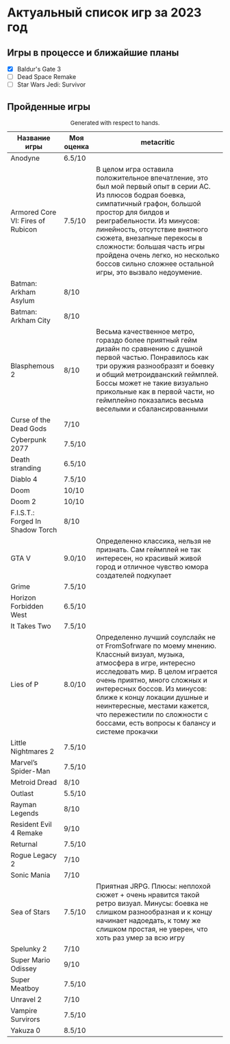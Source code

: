 # Актуальный список игр за 2023 год
## Игры в процессе и ближайшие планы
- [x] Baldur's Gate 3
- [ ] Dead Space Remake
- [ ] Star Wars Jedi: Survivor

## Пройденные игры

<table role="table" aria-busy="false" aria-colcount="3" class="table b-table gl-mt-0! gl-table" id="__BVID__297">
   <caption><small>Generated with respect to hands.</small></caption>
   <!---->
   <thead role="rowgroup" class="">
      <!---->
      <tr role="row" class="">
         <th role="columnheader" scope="col" tabindex="0" aria-colindex="1" aria-sort="ascending" class="position-relative">
            <div>Название игры</div>
         </th>
         <th role="columnheader" scope="col" tabindex="0" aria-colindex="2" aria-sort="none" class="position-relative">
            <div>Моя оценка</div>
         </th>
         <th role="columnheader" scope="col" aria-colindex="3" class="position-relative">
            <div>metacritic</div>
         </th>
      </tr>
   </thead>
   <tbody role="rowgroup">
      <!---->
      <tr role="row" class="">
         <td aria-colindex="1" role="cell" class="">Anodyne</td>
         <td aria-colindex="2" role="cell" class="">6.5/10</td>
         <td aria-colindex="3" role="cell" class=""></td>
      </tr>
      <tr role="row" class="">
         <td aria-colindex="1" role="cell" class="">Armored Core VI: Fires of Rubicon</td>
         <td aria-colindex="2" role="cell" class="">7.5/10</td>
         <td aria-colindex="3" role="cell" class="">В целом игра оставила положительное впечатление, это был мой первый опыт в серии AC. Из плюсов бодрая боевка, симпатичный графон, большой простор для билдов и реиграбельности. Из минусов: линейность, отсутствие внятного сюжета, внезапные перекосы в сложности: большая часть игры пройдена очень легко, но несколько боссов сильно сложнее остальной игры, это вызвало недоумение.</td>
      </tr>
      <tr role="row" class="">
         <td aria-colindex="1" role="cell" class="">Batman: Arkham Asylum</td>
         <td aria-colindex="2" role="cell" class="">8/10</td>
         <td aria-colindex="3" role="cell" class=""></td>
      </tr>
      <tr role="row" class="">
         <td aria-colindex="1" role="cell" class="">Batman: Arkham City</td>
         <td aria-colindex="2" role="cell" class="">8/10</td>
         <td aria-colindex="3" role="cell" class=""></td>
      </tr>
      <tr role="row" class="">
         <td aria-colindex="1" role="cell" class="">Blasphemous 2</td>
         <td aria-colindex="2" role="cell" class="">8/10</td>
         <td aria-colindex="3" role="cell" class="">Весьма качественное метро, гораздо более приятный гейм дизайн по сравнению с душной первой частью. Понравилось как три оружия разнообразят и боевку и общий метроидванский геймплей. Боссы может не такие визуально прикольные как в первой части, но геймплейно показались весьма веселыми и сбалансированными</td>
      </tr>
      <tr role="row" class="">
         <td aria-colindex="1" role="cell" class="">Curse of the Dead Gods</td>
         <td aria-colindex="2" role="cell" class="">7/10</td>
         <td aria-colindex="3" role="cell" class=""></td>
      </tr>
      <tr role="row" class="">
         <td aria-colindex="1" role="cell" class="">Cyberpunk 2077</td>
         <td aria-colindex="2" role="cell" class="">7.5/10</td>
         <td aria-colindex="3" role="cell" class=""></td>
      </tr>
      <tr role="row" class="">
         <td aria-colindex="1" role="cell" class="">Death stranding</td>
         <td aria-colindex="2" role="cell" class="">6.5/10</td>
         <td aria-colindex="3" role="cell" class=""></td>
      </tr>
      <tr role="row" class="">
         <td aria-colindex="1" role="cell" class="">Diablo 4</td>
         <td aria-colindex="2" role="cell" class="">7.5/10</td>
         <td aria-colindex="3" role="cell" class=""></td>
      </tr>
      <tr role="row" class="">
         <td aria-colindex="1" role="cell" class="">Doom</td>
         <td aria-colindex="2" role="cell" class="">10/10</td>
         <td aria-colindex="3" role="cell" class=""></td>
      </tr>
      <tr role="row" class="">
         <td aria-colindex="1" role="cell" class="">Doom 2</td>
         <td aria-colindex="2" role="cell" class="">10/10</td>
         <td aria-colindex="3" role="cell" class=""></td>
      </tr>
      <tr role="row" class="">
         <td aria-colindex="1" role="cell" class="">F.I.S.T.: Forged In Shadow Torch</td>
         <td aria-colindex="2" role="cell" class="">8/10</td>
         <td aria-colindex="3" role="cell" class=""></td>
      </tr>
      <tr role="row" class="">
         <td aria-colindex="1" role="cell" class="">GTA V</td>
         <td aria-colindex="2" role="cell" class="">9.0/10</td>
         <td aria-colindex="3" role="cell" class="">Определенно классика, нельзя не признать. Сам геймплей не так интересен, но красивый живой город и отличное чувство юмора создателей подкупает</td>
      </tr>
      <tr role="row" class="">
         <td aria-colindex="1" role="cell" class="">Grime</td>
         <td aria-colindex="2" role="cell" class="">7.5/10</td>
         <td aria-colindex="3" role="cell" class=""></td>
      </tr>
      <tr role="row" class="">
         <td aria-colindex="1" role="cell" class="">Horizon Forbidden West</td>
         <td aria-colindex="2" role="cell" class="">6.5/10</td>
         <td aria-colindex="3" role="cell" class=""></td>
      </tr>
      <tr role="row" class="">
         <td aria-colindex="1" role="cell" class="">It Takes Two</td>
         <td aria-colindex="2" role="cell" class="">7.5/10</td>
         <td aria-colindex="3" role="cell" class=""></td>
      </tr>
      <tr role="row" class="">
         <td aria-colindex="1" role="cell" class="">Lies of P</td>
         <td aria-colindex="2" role="cell" class="">8.0/10</td>
         <td aria-colindex="3" role="cell" class="">Определенно лучший соулслайк не от FromSofrware по моему мнению. Классный визуал, музыка, атмосфера в игре, интересно исследовать мир. В целом играется очень приятно, много сложных и интересных боссов. Из минусов: ближе к концу локации душные и неинтересные, местами кажется, что пережестили по сложности с боссами, есть вопросы к балансу и системе прокачки</td>
      </tr>
      <tr role="row" class="">
         <td aria-colindex="1" role="cell" class="">Little Nightmares 2</td>
         <td aria-colindex="2" role="cell" class="">7.5/10</td>
         <td aria-colindex="3" role="cell" class=""></td>
      </tr>
      <tr role="row" class="">
         <td aria-colindex="1" role="cell" class="">Marvel’s Spider-Man</td>
         <td aria-colindex="2" role="cell" class="">7.5/10</td>
         <td aria-colindex="3" role="cell" class=""></td>
      </tr>
      <tr role="row" class="">
         <td aria-colindex="1" role="cell" class="">Metroid Dread</td>
         <td aria-colindex="2" role="cell" class="">8/10</td>
         <td aria-colindex="3" role="cell" class=""></td>
      </tr>
      <tr role="row" class="">
         <td aria-colindex="1" role="cell" class="">Outlast</td>
         <td aria-colindex="2" role="cell" class="">5.5/10</td>
         <td aria-colindex="3" role="cell" class=""></td>
      </tr>
      <tr role="row" class="">
         <td aria-colindex="1" role="cell" class="">Rayman Legends</td>
         <td aria-colindex="2" role="cell" class="">8/10</td>
         <td aria-colindex="3" role="cell" class=""></td>
      </tr>
      <tr role="row" class="">
         <td aria-colindex="1" role="cell" class="">Resident Evil 4 Remake</td>
         <td aria-colindex="2" role="cell" class="">9/10</td>
         <td aria-colindex="3" role="cell" class=""></td>
      </tr>
      <tr role="row" class="">
         <td aria-colindex="1" role="cell" class="">Returnal</td>
         <td aria-colindex="2" role="cell" class="">7.5/10</td>
         <td aria-colindex="3" role="cell" class=""></td>
      </tr>
      <tr role="row" class="">
         <td aria-colindex="1" role="cell" class="">Rogue Legacy 2</td>
         <td aria-colindex="2" role="cell" class="">7/10</td>
         <td aria-colindex="3" role="cell" class=""></td>
      </tr>
      <tr role="row" class="">
         <td aria-colindex="1" role="cell" class="">Sonic Mania</td>
         <td aria-colindex="2" role="cell" class="">7/10</td>
         <td aria-colindex="3" role="cell" class=""></td>
      </tr>
      <tr role="row" class="">
         <td aria-colindex="1" role="cell" class="">Sea of Stars</td>
         <td aria-colindex="2" role="cell" class="">7.5/10</td>
         <td aria-colindex="3" role="cell" class="">Приятная JRPG. Плюсы: неплохой сюжет + очень нравится такой ретро визуал. Минусы: боевка не слишком разнообразная и к концу начинает надоедать, к тому же слишком простая, не уверен, что хоть раз умер за всю игру</td>
      </tr>
      <tr role="row" class="">
         <td aria-colindex="1" role="cell" class="">Spelunky 2</td>
         <td aria-colindex="2" role="cell" class="">7/10</td>
         <td aria-colindex="3" role="cell" class=""></td>
      </tr>
      <tr role="row" class="">
         <td aria-colindex="1" role="cell" class="">Super Mario Odissey</td>
         <td aria-colindex="2" role="cell" class="">9/10</td>
         <td aria-colindex="3" role="cell" class=""></td>
      </tr>
      <tr role="row" class="">
         <td aria-colindex="1" role="cell" class="">Super Meatboy</td>
         <td aria-colindex="2" role="cell" class="">7.5/10</td>
         <td aria-colindex="3" role="cell" class=""></td>
      </tr>
      <tr role="row" class="">
         <td aria-colindex="1" role="cell" class="">Unravel 2</td>
         <td aria-colindex="2" role="cell" class="">7/10</td>
         <td aria-colindex="3" role="cell" class=""></td>
      </tr>
      <tr role="row" class="">
         <td aria-colindex="1" role="cell" class="">Vampire Survirors</td>
         <td aria-colindex="2" role="cell" class="">7.5/10</td>
         <td aria-colindex="3" role="cell" class=""></td>
      </tr>
      <tr role="row" class="">
         <td aria-colindex="1" role="cell" class="">Yakuza 0</td>
         <td aria-colindex="2" role="cell" class="">8.5/10</td>
         <td aria-colindex="3" role="cell" class=""></td>
      </tr>
      <!----><!---->
   </tbody>
   <!---->
</table>
